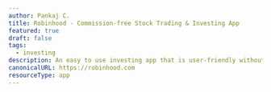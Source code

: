 ```yaml
---
author: Pankaj C.
title: Robinhood - Commission-free Stock Trading & Investing App
featured: true
draft: false
tags:
  - investing
description: An easy to use investing app that is user-friendly without lacking any important features.
canonicalURL: https://robinhood.com
resourceType: app
---
```

